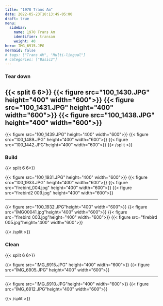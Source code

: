 ```yaml
---
title: "1970 Trans Am"
date: 2022-05-23T10:13:49-05:00
draft: true
menu:
  sidebar:
    name: 1970 Trans Am
    identifier: transam
    weight: 40
hero: IMG_6915.JPG
mermaid: false
# tags: ["Trans AM", "Multi-lingual"]
# categories: ["Basic2"]
---
```


### Tear down
{{< split 6 6>}}
{{< figure src="100_1430.JPG" height="400" width="600">}}
{{< figure src="100_1431.JPG" height="400" width="600">}}
{{< figure src="100_1438.JPG" height="400" width="600">}}
---
{{< figure src="100_1439.JPG" height="400" width="600">}}
{{< figure src="100_1489.JPG" height="400" width="600">}}
{{< figure src="100_1442.JPG"height="400" width="600">}}
{{< /split >}}

### Build
{{< split 6 6>}}

{{< figure src="100_1931.JPG" height="400" width="600">}}
{{< figure src="100_1933.JPG" height="400" width="600">}}
{{< figure src="firebird_004.jpg" height="400" width="600">}}
{{< figure src="firebird2 009.jpg" height="400" width="600">}}

---

{{< figure src="100_1932.JPG"height="400" width="600">}}
{{< figure src="IMG00041.jpg"height="400" width="600">}}
{{< figure src="firebird_003.jpg"height="400" width="600">}}
{{< figure src="firebird 005.jpg"height="400" width="600">}}

{{< /split >}}

### Clean
{{< split 6 6>}}

{{< figure src="IMG_6915.JPG" height="400" width="600">}}
{{< figure src="IMG_6905.JPG" height="400" width="600">}}

---

{{< figure src="IMG_6910.JPG"height="400" width="600">}}
{{< figure src="IMG_6912.JPG"height="400" width="600">}}


{{< /split >}}

